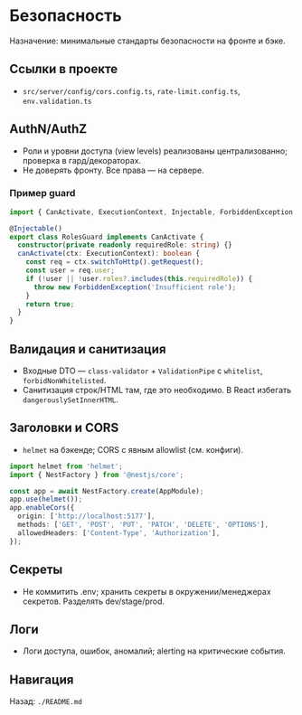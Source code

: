 # Безопасность

Назначение: минимальные стандарты безопасности на фронте и бэке.

## Ссылки в проекте

- `src/server/config/cors.config.ts`, `rate-limit.config.ts`, `env.validation.ts`

## AuthN/AuthZ

- Роли и уровни доступа (view levels) реализованы централизованно; проверка в гард/декораторах.
- Не доверять фронту. Все права — на сервере.

### Пример guard

```ts
import { CanActivate, ExecutionContext, Injectable, ForbiddenException } from '@nestjs/common';

@Injectable()
export class RolesGuard implements CanActivate {
  constructor(private readonly requiredRole: string) {}
  canActivate(ctx: ExecutionContext): boolean {
    const req = ctx.switchToHttp().getRequest();
    const user = req.user;
    if (!user || !user.roles?.includes(this.requiredRole)) {
      throw new ForbiddenException('Insufficient role');
    }
    return true;
  }
}
```

## Валидация и санитизация

- Входные DTO — `class-validator` + `ValidationPipe` с `whitelist`, `forbidNonWhitelisted`.
- Санитизация строк/HTML там, где это необходимо. В React избегать `dangerouslySetInnerHTML`.

## Заголовки и CORS

- `helmet` на бэкенде; CORS с явным allowlist (см. конфиги).

```ts
import helmet from 'helmet';
import { NestFactory } from '@nestjs/core';

const app = await NestFactory.create(AppModule);
app.use(helmet());
app.enableCors({
  origin: ['http://localhost:5177'],
  methods: ['GET', 'POST', 'PUT', 'PATCH', 'DELETE', 'OPTIONS'],
  allowedHeaders: ['Content-Type', 'Authorization'],
});
```

## Секреты

- Не коммитить .env; хранить секреты в окружении/менеджерах секретов. Разделять dev/stage/prod.

## Логи

- Логи доступа, ошибок, аномалий; alerting на критические события.

## Навигация

Назад: `./README.md`
